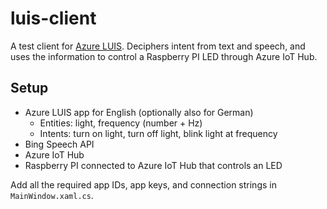 # luis-client
A test client for [Azure LUIS](https://www.luis.ai/). Deciphers intent from text and speech, and uses the information to control a Raspberry PI LED through Azure IoT Hub.

## Setup
* Azure LUIS app for English (optionally also for German)
  * Entities: light, frequency (number + Hz)
  * Intents: turn on light, turn off light, blink light at frequency
* Bing Speech API
* Azure IoT Hub
* Raspberry PI connected to Azure IoT Hub that controls an LED

Add all the required app IDs, app keys, and connection strings in ```MainWindow.xaml.cs```.
